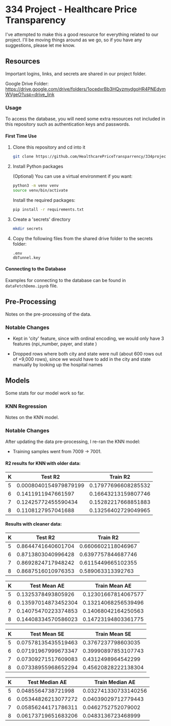# 334 Project - Healthcare Price Transparency

I've attempted to make this a good resource for everything related to our project. I'll be moving things around as we go, so if you have any suggestions, please let me know.

## Resources

Important logins, links, and secrets are shared in our project folder.

Google Drive Folder: https://drive.google.com/drive/folders/1ocedxrBb3HQyzmydgoHR4PNEdymWVgeO?usp=drive_link

### Usage

To access the database, you will need some extra resources not included in this repository such as authentication keys and passwords.

#### First Time Use

1. Clone this repository and cd into it

    ```bash
    git clone https://github.com/HealthcarePriceTransparrency/334project.git && cd 334project
    ```

1. Install Python packages

    (Optional) You can use a virtual environment if you want:

    ```bash
    python3 -m venv venv
    source venv/bin/activate
    ```

    Install the required packages:

    ```bash
    pip install -r requirements.txt
    ```

1. Create a 'secrets' directory

    ```bash
    mkdir secrets
    ```

1. Copy the following files from the shared drive folder to the secrets folder:

    ```
    .env
    dbTunnel.key
    ```

#### Connecting to the Database

Examples for connecting to the database can be found in `dataFetchDemo.ipynb` file.

## Pre-Processing

Notes on the pre-processing of the data.

### Notable Changes

*   Kept in 'city' feature, since with ordinal encoding, we would only have 3 features (npi_number, payer, and state )

*   Dropped rows where both city and state were null (about 600 rows out of +9,000 rows), since we would have to add in the city and state manually by looking up the hospital names

## Models

Some stats for our model work so far.

### KNN Regression

Notes on the KNN model.

### Notable Changes

After updating the data pre-processing, I re-ran the KNN model:

* Training samples went from 7009 -> 7001.

#### R2 results for KNN with older data:
| K | Test R2 | Train R2 |
| --- | --- | --- |
| 5 | 0.0008040154979879199 | 0.17977696608285532 |
| 6 | 0.1411911947661597 | 0.16643213159807746 |
| 7 | 0.12425772455590434 | 0.15282217668851883 |
| 8 | 0.1108127957041688 | 0.13256402729049965 |

#### Results with cleaner data:
| K | Test R2 | Train R2 | 
| --- | --- | --- |
| 5 | 0.8644741640601704 | 0.6606602118046967 |
| 6 | 0.8713803040996428 | 0.6397757844687746 |
| 7 | 0.8692824717948242 | 0.6115449665102355 |
| 8 | 0.8687516010976353 | 0.589063313392763 |

| K | Test Mean AE | Train Mean AE | 
| --- | --- | --- |
| 5 | 0.1325378493805926 | 0.12301667814067577 |
| 6 | 0.13597014873452304 | 0.13214068256539496 |
| 7 | 0.14075470223374853 | 0.14068042164250563 |
| 8 | 0.14408334570586023 | 0.14723194803361775 |

| K | Test Mean SE | Train Mean SE | 
| --- | --- | --- |
| 5 | 0.07578135435519463 | 0.3767237798603035 |
| 6 | 0.07191967999673347 | 0.39990897853107743 |
| 7 | 0.07309271517609083 | 0.4312498964542299 |
| 8 | 0.07338955968652294 | 0.45620828222138304 |

| K | Test Median AE | Train Median AE | 
| --- | --- | --- |
| 5 | 0.0485564738721998 | 0.032741330733140256 |
| 6 | 0.05344826213077272 | 0.04039029712779443 |
| 7 | 0.05856244171786311 | 0.0462752752079002 |
| 8 | 0.06173719651683206 | 0.0483136723468999 |
